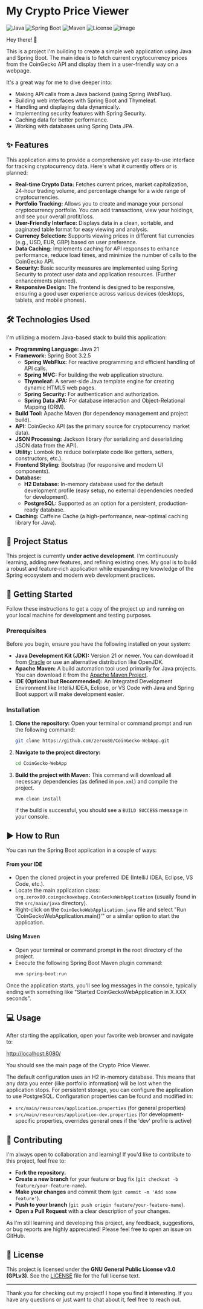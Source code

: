 # My Crypto Price Viewer

![Java](https://img.shields.io/badge/Java-21-blue.svg) ![Spring Boot](https://img.shields.io/badge/Spring%20Boot-3.2.5-brightgreen.svg) ![Maven](https://img.shields.io/badge/Maven-orange.svg) ![License](https://img.shields.io/badge/License-GPLv3-blue.svg)
![image](https://github.com/user-attachments/assets/c1cb8c6e-77f0-44b5-b0d9-5724f95da014)

Hey there! 👋

This is a project I'm building to create a simple web application using Java and Spring Boot. The main idea is to fetch current cryptocurrency prices from the CoinGecko API and display them in a user-friendly way on a webpage.

It's a great way for me to dive deeper into:

*   Making API calls from a Java backend (using Spring WebFlux).
*   Building web interfaces with Spring Boot and Thymeleaf.
*   Handling and displaying data dynamically.
*   Implementing security features with Spring Security.
*   Caching data for better performance.
*   Working with databases using Spring Data JPA.

## ✨ Features

This application aims to provide a comprehensive yet easy-to-use interface for tracking cryptocurrency data. Here's what it currently offers or is planned:

*   **Real-time Crypto Data:** Fetches current prices, market capitalization, 24-hour trading volume, and percentage change for a wide range of cryptocurrencies.
*   **Portfolio Tracking:** Allows you to create and manage your personal cryptocurrency portfolio. You can add transactions, view your holdings, and see your overall profit/loss.
*   **User-Friendly Interface:** Displays data in a clean, sortable, and paginated table format for easy viewing and analysis.
*   **Currency Selection:** Supports viewing prices in different fiat currencies (e.g., USD, EUR, GBP) based on user preference.
*   **Data Caching:** Implements caching for API responses to enhance performance, reduce load times, and minimize the number of calls to the CoinGecko API.
*   **Security:** Basic security measures are implemented using Spring Security to protect user data and application resources. (Further enhancements planned).
*   **Responsive Design:** The frontend is designed to be responsive, ensuring a good user experience across various devices (desktops, tablets, and mobile phones).

## 🛠️ Technologies Used

I'm utilizing a modern Java-based stack to build this application:

*   **Programming Language:** Java 21
*   **Framework:** Spring Boot 3.2.5
    *   **Spring WebFlux:** For reactive programming and efficient handling of API calls.
    *   **Spring MVC:** For building the web application structure.
    *   **Thymeleaf:** A server-side Java template engine for creating dynamic HTML5 web pages.
    *   **Spring Security:** For authentication and authorization.
    *   **Spring Data JPA:** For database interaction and Object-Relational Mapping (ORM).
*   **Build Tool:** Apache Maven (for dependency management and project build).
*   **API:** CoinGecko API (as the primary source for cryptocurrency market data).
*   **JSON Processing:** Jackson library (for serializing and deserializing JSON data from the API).
*   **Utility:** Lombok (to reduce boilerplate code like getters, setters, constructors, etc.).
*   **Frontend Styling:** Bootstrap (for responsive and modern UI components).
*   **Database:**
    *   **H2 Database:** In-memory database used for the default development profile (easy setup, no external dependencies needed for development).
    *   **PostgreSQL:** Supported as an option for a persistent, production-ready database.
*   **Caching:** Caffeine Cache (a high-performance, near-optimal caching library for Java).

## 🚀 Project Status

This project is currently **under active development**. I'm continuously learning, adding new features, and refining existing ones. My goal is to build a robust and feature-rich application while expanding my knowledge of the Spring ecosystem and modern web development practices.

## 🏁 Getting Started

Follow these instructions to get a copy of the project up and running on your local machine for development and testing purposes.

### Prerequisites

Before you begin, ensure you have the following installed on your system:

*   **Java Development Kit (JDK):** Version 21 or newer. You can download it from [Oracle](https://www.oracle.com/java/technologies/javase-jdk17-downloads.html) or use an alternative distribution like OpenJDK.
*   **Apache Maven:** A build automation tool used primarily for Java projects. You can download it from the [Apache Maven Project](https://maven.apache.org/download.cgi).
*   **IDE (Optional but Recommended):** An Integrated Development Environment like IntelliJ IDEA, Eclipse, or VS Code with Java and Spring Boot support will make development easier.

### Installation

1.  **Clone the repository:**
    Open your terminal or command prompt and run the following command:
    ```bash
    git clone https://github.com/zerox80/CoinGecko-WebApp.git
    ```
2.  **Navigate to the project directory:**
    ```bash
    cd CoinGecko-WebApp
    ```
3.  **Build the project with Maven:**
    This command will download all necessary dependencies (as defined in `pom.xml`) and compile the project.
    ```bash
    mvn clean install
    ```
    If the build is successful, you should see a `BUILD SUCCESS` message in your console.

## ▶️ How to Run

You can run the Spring Boot application in a couple of ways:

#### From your IDE

*   Open the cloned project in your preferred IDE (IntelliJ IDEA, Eclipse, VS Code, etc.).
*   Locate the main application class: `org.zerox80.coingeckowebapp.CoinGeckoWebApplication` (usually found in the `src/main/java` directory).
*   Right-click on the `CoinGeckoWebApplication.java` file and select "Run 'CoinGeckoWebApplication.main()'" or a similar option to start the application.

#### Using Maven

*   Open your terminal or command prompt in the root directory of the project.
*   Execute the following Spring Boot Maven plugin command:
    ```bash
    mvn spring-boot:run
    ```

Once the application starts, you'll see log messages in the console, typically ending with something like "Started CoinGeckoWebApplication in X.XXX seconds".

## 💻 Usage

After starting the application, open your favorite web browser and navigate to:

<http://localhost:8080/>

You should see the main page of the Crypto Price Viewer.

The default configuration uses an H2 in-memory database. This means that any data you enter (like portfolio information) will be lost when the application stops. For persistent storage, you can configure the application to use PostgreSQL. Configuration properties can be found and modified in:

*   `src/main/resources/application.properties` (for general properties)
*   `src/main/resources/application-dev.properties` (for development-specific properties, overrides general ones if the 'dev' profile is active)

## 🤝 Contributing

I'm always open to collaboration and learning! If you'd like to contribute to this project, feel free to:

*   **Fork the repository.**
*   **Create a new branch** for your feature or bug fix (`git checkout -b feature/your-feature-name`).
*   **Make your changes** and commit them (`git commit -m 'Add some feature'`).
*   **Push to your branch** (`git push origin feature/your-feature-name`).
*   **Open a Pull Request** with a clear description of your changes.

As I'm still learning and developing this project, any feedback, suggestions, or bug reports are highly appreciated! Please feel free to open an issue on GitHub.

## 📄 License

This project is licensed under the **GNU General Public License v3.0 (GPLv3)**.
See the [LICENSE](LICENSE) file for the full license text.

---

Thank you for checking out my project! I hope you find it interesting.
If you have any questions or just want to chat about it, feel free to reach out.
